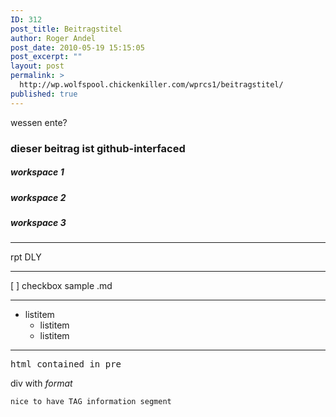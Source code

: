 ```yaml
---
ID: 312
post_title: Beitragstitel
author: Roger Andel
post_date: 2010-05-19 15:15:05
post_excerpt: ""
layout: post
permalink: >
  http://wp.wolfspool.chickenkiller.com/wprcs1/beitragstitel/
published: true
---
```

wessen ente?

### dieser beitrag ist github-interfaced
##### workspace 1

##### workspace 2

##### workspace 3

---
rpt DLY

---

[ ] checkbox sample .md

---

- listitem
    - listitem
    - listitem

---

<pre>
html contained in pre
</pre>

<div>
div with <em>format</em>
</div>

 
 
```
nice to have TAG information segment
```